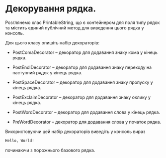# Декорування рядка.

Розглянемо клас PrintableString, що є контейнером для поля типу
рядок та містить єдиний публічний метод для виведення цього рядка
у консоль.

Для цього класу опишіть набір декораторів:

- PostComaDecorator – декоратор для додавання знаку кома у кінець рядка.

- PostEndlDecorator – декоратор для додавання знаку переходу на наступний рядок у кінець рядка.

- PostSpaceDecorator – декоратор для додавання знаку пропуску у кінець рядка.

- PostExclaimDecorator – декоратор для додавання знаку оклику у кінець рядка.

- PostWordDecorator – декоратор для додавання слова у кінець рядка.

- PreWordDecorator – декоратор для додавання слова у початок рядка.

Використовуючи цей набір декораторів виведіть у консоль вираз
```python
Hello, World!
```

починаючи з порожнього базового рядка.